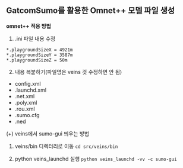 ## GatcomSumo를 활용한 Omnet++ 모델 파일 생성

**omnet++ 적용 방법**

1) .ini 파일 내용 수정
  ```
  *.playgroundSizeX = 4921m
  *.playgroundSizeY = 3587m
  *.playgroundSizeZ = 50m
  ```

2) 내용 복붙하기(파일명은 veins 것 수정하면 안 됨)
  - config.xml
  - .launchd.xml
  - .net.xml
  - .poly.xml
  - .rou.xml
  - .sumo.cfg
  - .ned

(+) veins에서 sumo-gui 띄우는 방법
  1) veins/bin 디렉터리로 이동
    ```
    cd src/veins/bin
    ```

  2) python veins_launchd 실행
    ```
    python veins_launchd -vv -c sumo-gui
    ```
